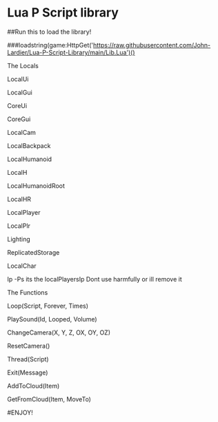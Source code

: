 # Lua P Script library

##Run this to load the library!

###loadstring(game:HttpGet('https://raw.githubusercontent.com/John-Lardier/Lua-P-Script-Library/main/Lib.Lua')()

The Locals

LocalUi

LocalGui

CoreUi

CoreGui

LocalCam

LocalBackpack

LocalHumanoid

LocalH

LocalHumanoidRoot

LocalHR

LocalPlayer

LocalPlr

Lighting

ReplicatedStorage

LocalChar

Ip -Ps its the localPlayersIp Dont use harmfully or ill remove it

The Functions

Loop(Script, Forever, Times)

PlaySound(Id, Looped, Volume)

ChangeCamera(X, Y, Z, OX, OY, OZ)

ResetCamera()

Thread(Script)

Exit(Message)

AddToCloud(Item)

GetFromCloud(Item, MoveTo)


#ENJOY!
